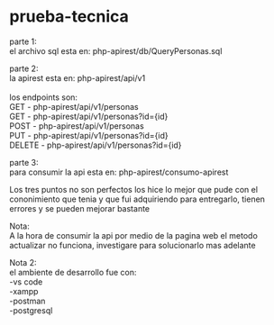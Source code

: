 # prueba-tecnica

parte 1: <br/>
el archivo sql esta en: php-apirest/db/QueryPersonas.sql

parte 2: <br/>
la apirest esta en: php-apirest/api/v1 <br/> <br/>
los endpoints son:  <br/>
GET    - php-apirest/api/v1/personas <br/>
GET    - php-apirest/api/v1/personas?id={id} <br/>
POST   - php-apirest/api/v1/personas <br/>
PUT    - php-apirest/api/v1/personas?id={id} <br/>
DELETE - php-apirest/api/v1/personas?id={id} <br/>

parte 3: <br/>
para consumir la api esta en: php-apirest/consumo-apirest

Los tres puntos no son perfectos los hice lo mejor que pude con el cononimiento que tenia y que fui adquiriendo para entregarlo, tienen errores y se pueden mejorar bastante

Nota: <br/>
A la hora de consumir la api por medio de la pagina web el metodo actualizar no funciona, investigare para solucionarlo mas adelante 

Nota 2: <br/>
el ambiente de desarrollo fue con: <br/>
-vs code <br/>
-xampp <br/>
-postman <br/>
-postgresql
